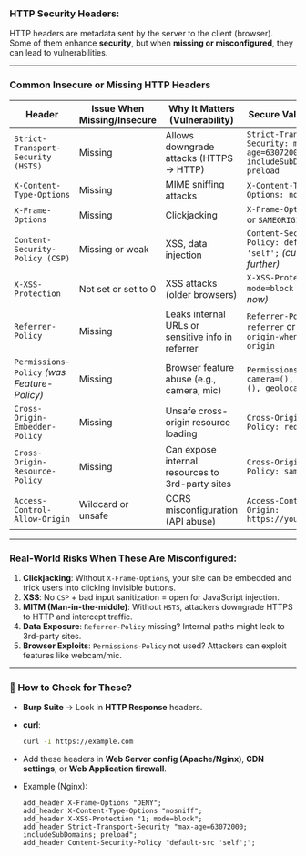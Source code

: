 
### HTTP Security Headers:

HTTP headers are metadata sent by the server to the client (browser). Some of them enhance **security**, but when **missing or misconfigured**, they can lead to vulnerabilities.

---

### Common Insecure or Missing HTTP Headers

| **Header** | **Issue When Missing/Insecure** | **Why It Matters (Vulnerability)** | **Secure Value Example** |
|------------|----------------------------------|-------------------------------------|----------------------------|
| `Strict-Transport-Security (HSTS)` | Missing | Allows downgrade attacks (HTTPS → HTTP) | `Strict-Transport-Security: max-age=63072000; includeSubDomains; preload` |
| `X-Content-Type-Options` | Missing | MIME sniffing attacks | `X-Content-Type-Options: nosniff` |
| `X-Frame-Options` | Missing | Clickjacking | `X-Frame-Options: DENY` or `SAMEORIGIN` |
| `Content-Security-Policy (CSP)` | Missing or weak | XSS, data injection | `Content-Security-Policy: default-src 'self';` *(customize further)* |
| `X-XSS-Protection` | Not set or set to 0 | XSS attacks (older browsers) | `X-XSS-Protection: 1; mode=block` *(optional now)* |
| `Referrer-Policy` | Missing | Leaks internal URLs or sensitive info in referrer | `Referrer-Policy: no-referrer` or `strict-origin-when-cross-origin` |
| `Permissions-Policy` *(was Feature-Policy)* | Missing | Browser feature abuse (e.g., camera, mic) | `Permissions-Policy: camera=(), microphone=(), geolocation=()` |
| `Cross-Origin-Embedder-Policy` | Missing | Unsafe cross-origin resource loading | `Cross-Origin-Embedder-Policy: require-corp` |
| `Cross-Origin-Resource-Policy` | Missing | Can expose internal resources to 3rd-party sites | `Cross-Origin-Resource-Policy: same-origin` |
| `Access-Control-Allow-Origin` | Wildcard or unsafe | CORS misconfiguration (API abuse) | `Access-Control-Allow-Origin: https://yourdomain.com` |

---

### Real-World Risks When These Are Misconfigured:

1. **Clickjacking**: Without `X-Frame-Options`, your site can be embedded and trick users into clicking invisible buttons.
2. **XSS**: No `CSP` + bad input sanitization = open for JavaScript injection.
3. **MITM (Man-in-the-middle)**: Without `HSTS`, attackers downgrade HTTPS to HTTP and intercept traffic.
4. **Data Exposure**: `Referrer-Policy` missing? Internal paths might leak to 3rd-party sites.
5. **Browser Exploits**: `Permissions-Policy` not used? Attackers can exploit features like webcam/mic.

---

### 🧪 How to Check for These?
- **Burp Suite** → Look in **HTTP Response** headers.
- **curl**:  
  ```bash
  curl -I https://example.com
  ```


- Add these headers in **Web Server config (Apache/Nginx)**, **CDN settings**, or **Web Application firewall**.
- Example (Nginx):
  ```nginx
  add_header X-Frame-Options "DENY";
  add_header X-Content-Type-Options "nosniff";
  add_header X-XSS-Protection "1; mode=block";
  add_header Strict-Transport-Security "max-age=63072000; includeSubDomains; preload";
  add_header Content-Security-Policy "default-src 'self';";
  ```
